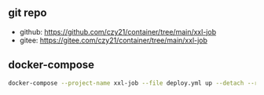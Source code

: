 ## git repo
  - github: https://github.com/czy21/container/tree/main/xxl-job
  - gitee: https://gitee.com/czy21/container/tree/main/xxl-job
## docker-compose
```bash
docker-compose --project-name xxl-job --file deploy.yml up --detach --remove-orphans
```